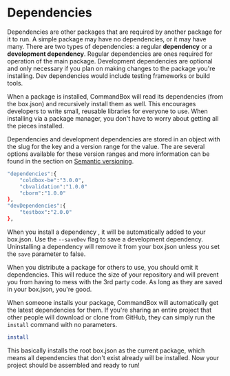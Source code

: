 # Dependencies

Dependencies are other packages that are required by another package for it to run. A simple package may have no dependencies, or it may have many. There are two types of dependencies: a regular **dependency** or a **development dependency**. Regular dependencies are ones required for operation of the main package. Development dependencies are optional and only necessary if you plan on making changes to the package you're installing. Dev dependencies would include testing frameworks or build tools.

When a package is installed, CommandBox will read its dependencies \(from the box.json\) and recursively install them as well. This encourages developers to write small, reusable libraries for everyone to use. When installing via a package manager, you don't have to worry about getting all the pieces installed.

Dependencies and development dependencies are stored in an object with the slug for the key and a version range for the value.  The are several options available for these version ranges and more information can be found in the section on [Semantic versioning](semantic-versioning-semver.md).

```bash
"dependencies":{
    "coldbox-be":"3.0.0",
    "cbvalidation":"1.0.0"
    "cborm":"1.0.0"
},
"devDependencies":{
    "testbox":"2.0.0"
},
```

When you install a dependency , it will be automatically added to your box.json. Use the `--saveDev` flag to save a development dependency. Uninstalling a dependency will remove it from your box.json unless you set the `save` parameter to false.

When you distribute a package for others to use, you should omit it dependencies. This will reduce the size of your repository and will prevent you from having to mess with the 3rd party code. As long as they are saved in your box.json, you're good.

When someone installs your package, CommandBox will automatically get the latest dependencies for them. If you're sharing an entire project that other people will download or clone from GitHub, they can simply run the `install` command with no parameters.

```bash
install
```

This basically installs the root box.json as the current package, which means all dependencies that don't exist already will be installed. Now your project should be assembled and ready to run!

